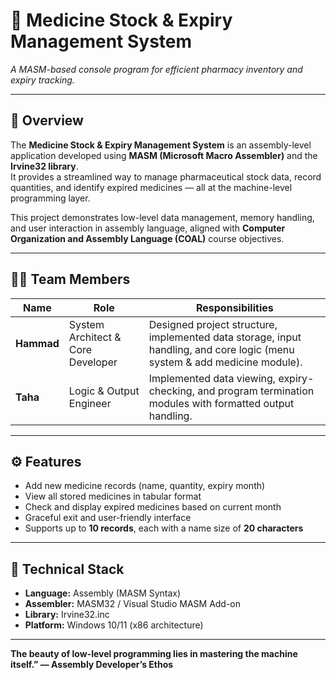 # 💊 Medicine Stock & Expiry Management System  
*A MASM-based console program for efficient pharmacy inventory and expiry tracking.*

---

## 📘 Overview  
The **Medicine Stock & Expiry Management System** is an assembly-level application developed using **MASM (Microsoft Macro Assembler)** and the **Irvine32 library**.  
It provides a streamlined way to manage pharmaceutical stock data, record quantities, and identify expired medicines — all at the machine-level programming layer.

This project demonstrates low-level data management, memory handling, and user interaction in assembly language, aligned with **Computer Organization and Assembly Language (COAL)** course objectives.

---

## 🧑‍💻 Team Members  
| Name | Role | Responsibilities |
|------|------|------------------|
| **Hammad** | System Architect & Core Developer | Designed project structure, implemented data storage, input handling, and core logic (menu system & add medicine module). |
| **Taha** | Logic & Output Engineer | Implemented data viewing, expiry-checking, and program termination modules with formatted output handling. |

---

## ⚙️ Features  
- Add new medicine records (name, quantity, expiry month)  
- View all stored medicines in tabular format  
- Check and display expired medicines based on current month  
- Graceful exit and user-friendly interface  
- Supports up to **10 records**, each with a name size of **20 characters**  

---

## 🧩 Technical Stack  
- **Language:** Assembly (MASM Syntax)  
- **Assembler:** MASM32 / Visual Studio MASM Add-on  
- **Library:** Irvine32.inc  
- **Platform:** Windows 10/11 (x86 architecture)

---

  
**The beauty of low-level programming lies in mastering the machine itself.”
— Assembly Developer’s Ethos**
